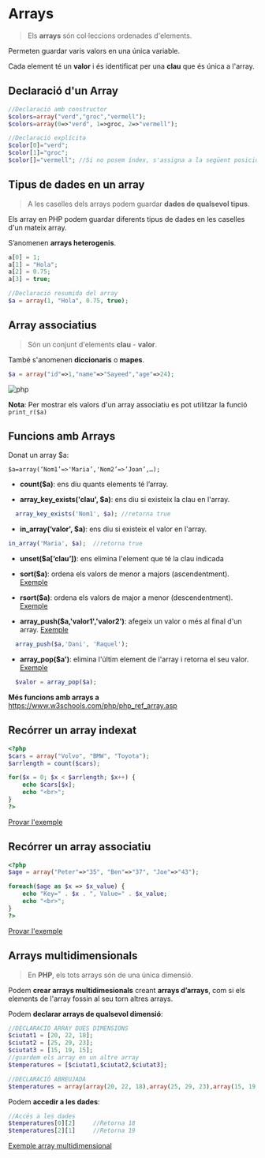 # Arrays

> Els **arrays** són col·leccions ordenades d'elements.

Permeten guardar varis valors en una única variable.

Cada element té un **valor** i és identificat per una **clau** que és única a l'array.

## Declaració d'un Array

```php
//Declaració amb constructor
$colors=array("verd","groc","vermell");
$colors=array(0=>"verd", 1=>groc, 2=>"vermell");

//Declaració explícita
$color[0]="verd";
$color[1]="groc";
$color[]="vermell";	//Si no posem índex, s'assigna a la següent posició.
```

## Tipus de dades en un array

> A les caselles dels arrays podem guardar **dades de qualsevol tipus**.

Els array en PHP podem guardar diferents tipus de dades en les caselles d'un mateix array.

S’anomenen **arrays heterogenis**.
	
```php
a[0] = 1;
a[1] = "Hola";
a[2] = 0.75;
a[3] = true;

//Declaració resumida del array
$a = array(1, "Hola", 0.75, true);
```

## Array associatius

> Són un conjunt d'elements **clau** - **valor**.

També s'anomenen **diccionaris** o **mapes**.

```php
$a = array("id"=>1,"name"=>"Sayeed","age"=>24);
```

![php](http://programmingsphere.com/wp-content/uploads/2015/07/associative-array-in-PHP.jpg) 

**Nota**: Per mostrar els valors d'un array associatiu es pot utilitzar la funció `print_r($a)`

## Funcions amb Arrays

Donat un array $a:

`$a=array(‘Nom1’=>'Maria’,'Nom2’=>’Joan’,…);`

* **count($a)**: ens diu quants elements té l’array.

* **array_key_exists('clau', $a)**: ens diu si existeix la clau en l'array.

```php
  array_key_exists('Nom1', $a);	//retorna true
```
* **in_array(‘valor', $a)**: ens diu si existeix el valor en l'array.
```php
in_array('Maria', $a);	//retorna true
```

* **unset($a[‘clau’])**: ens elimina l'element que té la clau indicada

* **sort($a)**: ordena els valors de menor a majors (ascendentment). [Exemple](https://www.w3schools.com/php/showphp.asp?filename=demo_array_sort_num)

* **rsort($a)**: ordena els valors de major a menor (descendentment). [Exemple](https://www.w3schools.com/php/showphp.asp?filename=demo_array_rsort_num)

* **array_push($a,'valor1','valor2')**: afegeix un valor o més al final d'un array. [Exemple](https://www.w3schools.com/php/showphp.asp?filename=demo_func_array_push)

```php
  array_push($a,'Dani', 'Raquel');
```
* **array_pop($a')**: elimina l'últim element de l'array i retorna el seu valor. [Exemple](https://www.w3schools.com/php/showphp.asp?filename=demo_func_array_pop)

```php
  $valor = array_pop($a);
```

**Més funcions amb arrays a** [https://www.w3schools.com/php/php_ref_array.asp
](https://www.w3schools.com/php/php_ref_array.asp
)

## Recórrer un array indexat

```php
<?php
$cars = array("Volvo", "BMW", "Toyota");
$arrlength = count($cars);

for($x = 0; $x < $arrlength; $x++) {
    echo $cars[$x];
    echo "<br>";
}
?>
```

[Provar l'exemple](https://www.w3schools.com/php/showphp.asp?filename=demo_array_num_loop)

## Recórrer un array associatiu

```php
<?php
$age = array("Peter"=>"35", "Ben"=>"37", "Joe"=>"43");

foreach($age as $x => $x_value) {
    echo "Key=" . $x . ", Value=" . $x_value;
    echo "<br>";
}
?>
```

[Provar l'exemple](https://www.w3schools.com/php/showphp.asp?filename=demo_array_assoc_loop)

## Arrays multidimensionals

> En **PHP**, els tots arrays són de una única dimensió.

Podem **crear arrays multidimesionals** creant **arrays d’arrays**, com si els elements de l'array fossin al seu torn altres arrays. 

Podem **declarar arrays de qualsevol dimensió**: 

```php
//DECLARACIÓ ARRAY DUES DIMENSIONS
$ciutat1 = [20, 22, 18];
$ciutat2 = [25, 29, 23];
$ciutat3 = [15, 19, 15];
//guardem els array en un altre array
$temperatures = [$ciutat1,$ciutat2,$ciutat3];

//DECLARACIÓ ABREUJADA
$temperatures = array(array(20, 22, 18),array(25, 29, 23),array(15, 19, 15));
```

Podem **accedir a les dades**:

```php
//Accés a les dades
$temperatures[0][2]		//Retorna 18
$temperatures[2][1]		//Retorna 19
```

[Exemple array multidimensional](https://www.w3schools.com/php/showphp.asp?filename=demo_array_multi)

